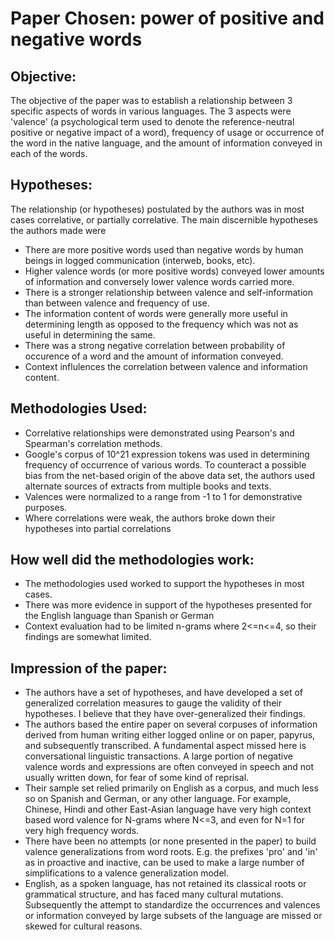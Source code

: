 Paper Chosen: power of positive and negative words
==================================================

Objective:
----------

The objective of the paper was to establish a relationship between 3 specific aspects of words in various languages. The 3 aspects were 'valence' (a psychological term used to denote the reference-neutral positive or negative impact of a word), frequency of usage or occurrence of the word in the native language, and the amount of information conveyed in each of the words. 

Hypotheses:
-----------

The relationship (or hypotheses) postulated by the authors was in most cases correlative, or partially correlative. 
The main discernible hypotheses the authors made were

- There are more positive words used than negative words by human beings in logged communication (interweb, books, etc). 
- Higher valence words (or more positive words) conveyed lower amounts of information and 
  conversely lower valence words carried more.  
- There is a stronger relationship between valence and self-information than between valence and frequency of use. 
- The information content of words were generally more useful in determining length as opposed to the 
  frequency which was not as useful in determining the same.
- There was a strong negative correlation between probability of occurence of a word and the amount of
  information conveyed.  
- Context influlences the correlation between valence and information content. 


Methodologies Used:
-------------------

- Correlative relationships were demonstrated using Pearson's and Spearman's correlation methods. 
- Google's corpus of 10^21 expression tokens was used in determining frequency of occurrence of various words.
  To counteract a possible bias from the net-based origin of the above data set, the authors used
  alternate sources of extracts from multiple books and texts. 
- Valences were normalized to a range from -1 to 1 for demonstrative purposes.
- Where correlations were weak, the authors broke down their hypotheses into partial correlations 

How well did the methodologies work:
------------------------------------

- The methodologies used worked to support the hypotheses in most cases. 
- There was more evidence in support of the hypotheses presented for the English language than Spanish or German
- Context evaluation had to be limited n-grams where 2<=n<=4, so their findings are somewhat limited. 

Impression of the paper:
------------------------

- The authors have a set of hypotheses, and have developed a set of generalized correlation measures to gauge the
  validity of their hypotheses. I believe that they have over-generalized their findings. 
- The authors based the entire paper on several corpuses of information derived from human writing either logged online 
  or on paper, papyrus, and subsequently transcribed. A fundamental aspect missed here is conversational linguistic
  transactions. A large portion of negative valence words and expressions are often conveyed in speech and not usually
  written down, for fear of some kind of reprisal. 
- Their sample set relied primarily on English as a corpus, and much less so on Spanish and German, or any other language. 
  For example, Chinese, Hindi and other East-Asian language have very high context based word valence for N-grams where 
  N<=3, and even for N=1 for very high frequency words. 
- There have been no attempts (or none presented in the paper) to build valence generalizations from word roots. 
  E.g. the prefixes 'pro' and 'in' as in proactive and inactive, can be used to make a large number of 
  simplifications to a valence generalization model.   
- English, as a spoken language, has not retained its classical roots or grammatical structure, and has faced many cultural mutations.
  Subsequently the attempt to standardize the occurrences and valences or information conveyed by large subsets of the language
  are missed or skewed for cultural reasons.  

